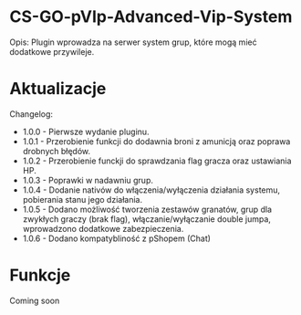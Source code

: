 # CS-GO-pVIp-Advanced-Vip-System
Opis:
Plugin wprowadza na serwer system grup, które mogą mieć dodatkowe przywileje.

# Aktualizacje
Changelog:
  - 1.0.0 - Pierwsze wydanie pluginu.
  - 1.0.1 - Przerobienie funkcji do dodawnia broni z amunicją oraz poprawa drobnych błędów.
  - 1.0.2 - Przerobienie funckji do sprawdzania flag gracza oraz ustawiania HP.
  - 1.0.3 - Poprawki w nadawniu grup.
  - 1.0.4 - Dodanie nativów do włączenia/wyłączenia działania systemu, pobierania stanu jego działania.
  - 1.0.5 - Dodano możliwość tworzenia zestawów granatów, grup dla zwykłych graczy (brak flag), włączanie/wyłączanie double jumpa, wprowadzono dodatkowe zabezpieczenia.
  - 1.0.6 - Dodano kompatybliność z pShopem (Chat) 

# Funkcje
Coming soon

